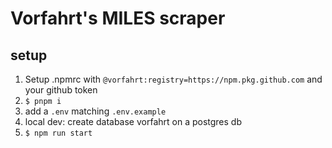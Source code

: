 # Vorfahrt's MILES scraper

## setup

1. Setup .npmrc with `@vorfahrt:registry=https://npm.pkg.github.com` and your github token
2. `$ pnpm i`
3. add a `.env` matching `.env.example`
4. local dev: create database vorfahrt on a postgres db
5. `$ npm run start`
